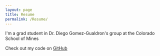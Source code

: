 ```yaml
---
layout: page
title: Resume
permalink: /Resume/
---
```


I'm a grad student in Dr. Diego Gomez-Gualdron's group at the Colorado School of Mines

Check out my code on [GitHub](https://github.com/BenSchweitzer)



